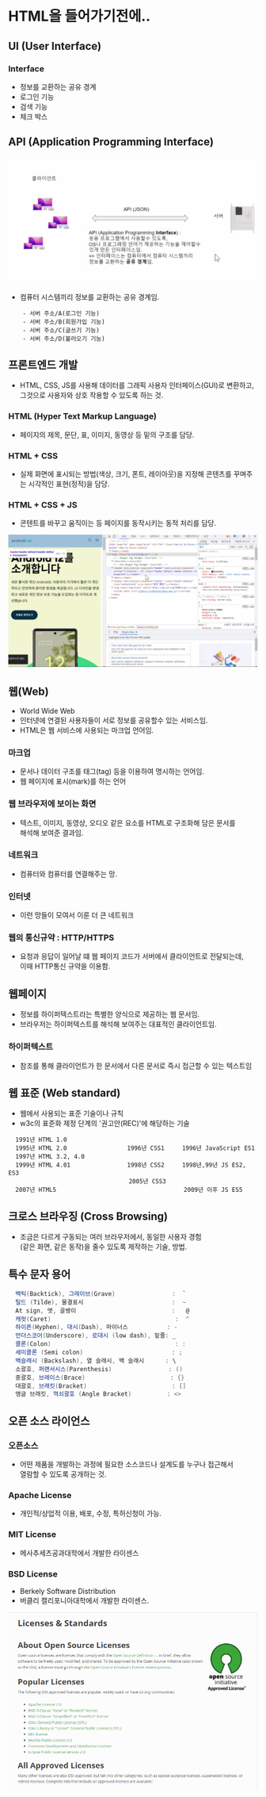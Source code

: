 HTML을 들어가기전에..
=====================

## UI (User Interface)

### Interface 

* 정보를 교환하는 공유 경계
* 로그인 기능
* 검색 기능
* 체크 박스 

## API (Application Programming Interface)

![alt](/assets/images/post/html/4.png)

* 컴퓨터 시스템끼리 정보를 교환하는 공유 경계임.

```
    - 서버 주소/A(로그인 기능)
    - 서버 주소/B(회원가입 기능)
    - 서버 주소/C(글쓰기 기능)
    - 서버 주소/D(불러오기 기능)
```

## 프론트엔드 개발

* HTML, CSS, JS를 사용해 데이터를 그래픽 사용자 인터페이스(GUI)로 변환하고,  
  그것으로 사용자와 상호 작용할 수 있도록 하는 것.

### HTML (Hyper Text Markup Language)

* 페이지의 제목, 문단, 표, 이미지, 동영상 등 밑의 구조를 담당.

### HTML + CSS

* 실제 화면에 표시되는 방법(색상, 크기, 폰트, 레이아웃)을 지정해
  콘텐츠를 꾸며주는 시각적인 표현(정적)을 담당.

### HTML + CSS + JS

* 콘텐트를 바꾸고 움직이는 등 페이지를 동작시키는 동적 처리를 담당.

![alt](/assets/images/post/html/5.png)

## 웹(Web)

* World Wide Web
* 인터넷에 연결된 사용자들이 서로 정보를 공유할수 있는 서비스임.
* HTML은 웹 서비스에 사용되는 마크업 언어임.

### 마크업

* 문서나 데이터 구조를 태그(tag) 등을 이용하여 명시하는 언어임.
* 웹 페이지에 표시(mark)를 하는 언어

### 웹 브라우저에 보이는 화면

* 텍스트, 이미지, 동영상, 오디오 같은 요소를 HTML로 구조화해 담은 문서를  
  해석해 보여준 결과임.

### 네트워크

* 컴퓨터와 컴퓨터를 연결해주는 망.

### 인터넷

* 이런 망들이 모여서 이룬 더 큰 네트워크

### 웹의 통신규약 : HTTP/HTTPS

* 요청과 응답이 일어날 떄 웹 페이지 코드가 서버에서 클라이언트로 전달되는데,  
  이때 HTTP통신 규약을 이용함.

## 웹페이지

* 정보를 하이퍼텍스트라는 특별한 양식으로 제공하는 웹 문서임.
* 브라우저는 하이퍼텍스트를 해석해 보여주는 대표적인 클라이언트임.

### 하이퍼텍스트
* 참조를 통해 클라이언트가 한 문서에서 다른 문서로 즉시 접근할 수 있는 텍스트임

## 웹 표준 (Web standard)

* 웹에서 사용되는 표준 기술이나 규칙
* w3c의 표준화 제정 단계의 '권고안(REC)'에 해당하는 기술

```
  1991년 HTML 1.0
  1995년 HTML 2.0                 1996년 CSS1     1996년 JavaScript ES1
  1997년 HTML 3.2, 4.0            
  1999년 HTML 4.01                1998년 CSS2     1998년,99년 JS ES2, ES3
                                  2005년 CSS3
  2007년 HTML5                                    2009년 이후 JS ES5
```

## 크로스 브라우징 (Cross Browsing)

* 조금은 다르게 구동되는 여러 브라우저에서, 동일한 사용자 경험  
  (같은 화면, 같은 동작)을 줄수 있도록 제작하는 기술, 방법.

## 특수 문자 용어

```cs
  백틱(Backtick), 그레이브(Grave)                :  `
  틸드 (Tilde), 물결표시                         :  ~
  At sign, 앳, 골뱅이                           :   @
  캐럿(Caret)                                   :  ^
  하이픈(Hyphen), 대시(Dash), 마이너스           : -
  언더스코어(Underscore), 로대시 (low dash), 밑줄: _
  콜론(Colon)                                   : :
  세미콜론 (Semi colon)                         : ;
  백슬래시 (Backslash), 열 슬래시, 백 슬래시      : \
  소괄호, 퍼랜서시스(Parenthesis)                : ()
  중괄호, 브레이스(Brace)                        : {}
  대괄호, 브래킷(Bracket)                        : []
  앵글 브래킷, 꺽쇠괄호 (Angle Bracket)          : <>
```

## 오픈 소스 라이언스

### 오픈소스 

* 어떤 제품을 개발하는 과정에 필요한 소스코드나 설계도를 누구나 접근해서  
  열람할 수 있도록 공개하는 것.

### Apache License

* 개인적/상업적 이용, 배포, 수정, 특허신청이 가능.

### MIT License

* 메사추세츠공과대학에서 개발한 라이센스

### BSD License

* Berkely Software Distribution
* 버클리 캘리포니아대학에서 개발한 라이센스.

![alt](/assets/images/post/html/6.png)
